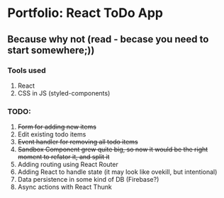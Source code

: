 # Portfolio: React ToDo App

## Because why not (read - becase you need to start somewhere;))

### Tools used

1. React
2. CSS in JS (styled-components)

### TODO:

1. ~~Form for adding new items~~
2. Edit existing todo items
2. ~~Event handler for removing all todo items~~
3. ~~Sandbox Component grew quite big, so now it would be the right moment to refator it, and split it~~
4. Adding routing using React Router
5. Adding React to handle state (it may look like ovekill, but intentional)
6. Data persistence in some kind of DB (Firebase?)
7. Async actions with React Thunk
